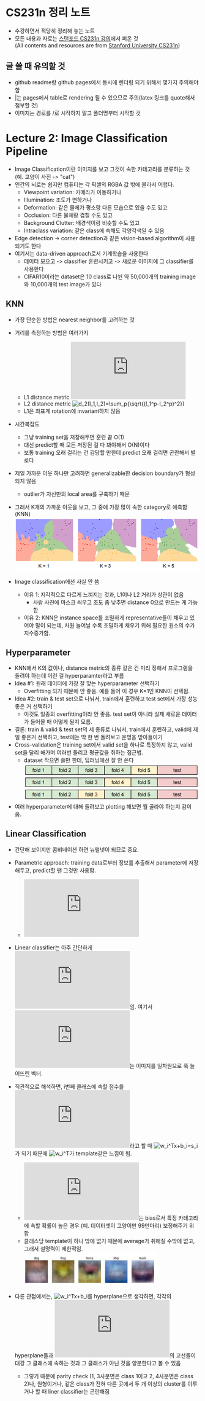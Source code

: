 # CS231n 정리 노트

* 수강하면서 적당히 정리해 놓는 노트
* 모든 내용과 자료는 [스탠포드 CS231n 강의](http://cs231n.stanford.edu/)에서 퍼온 것  
  (All contents and resources are from [Stanford University CS231n](http://cs231n.stanford.edu/))

## 글 쓸 때 유의할 것

* github readme랑 github pages에서 동시에 렌더링 되기 위해서 몇가지 주의해야 함
* \|는 pages에서 table로 rendering 될 수 있으므로 주의(latex 링크를 quote해서 첨부할 것)
* 이미지는 경로를 \/로 시작하지 말고 폴더명부터 시작할 것

# Lecture 2: Image Classification Pipeline

* Image Classification이란 이미지를 보고 그것이 속한 카테고리를 분류하는 것 (예. 고양이 사진 -> "cat")
* 인간의 뇌로는 쉽지만 컴퓨터는 각 픽셀의 RGBA 값 밖에 몰라서 어렵다.
  * Viewpoint variation: 카메라가 이동하거나
  * Illumination: 조도가 변하거나
  * Deformation: 같은 물체가 평소랑 다른 모습으로 있을 수도 있고
  * Occlusion: 다른 물체랑 겹칠 수도 있고
  * Background Clutter: 배경색이랑 비슷할 수도 있고
  * Intraclass variation: 같은 class에 속해도 각양각색일 수 있음
* Edge detection -> corner detection과 같은 vision-based algorithm이 사용되기도 한다
* 여기서는 data-driven approach로서 기계학습을 사용한다
  * 데이터 모으고 -> classifier 훈련시키고 -> 새로운 이미지에 그 classifier를 사용한다
  * CIFAR10이라는 dataset은 10 class로 나뉜 약 50,000개의 training image와 10,000개의 test image가 있다
  
## KNN
* 가장 단순한 방법은 nearest neighbor를 고려하는 것
* 거리를 측정하는 방법은 여러가지
  * L1 distance metric ![](https://latex.codecogs.com/png.latex?d_1%28I_1%2CI_2%29%3D%5Csum_p%7B%7CI_1%5Ep-I_2%5Ep%7C%7D)
  * L2 distance metric ![d_2(I_1,I_2)=\sum_p{\sqrt{(I_1^p-I_2^p)^2}}](https://latex.codecogs.com/png.latex?d_2(I_1,I_2)=\sum_p{\sqrt{(I_1^p-I_2^p)^2}})
  * L1은 좌표계 rotation에 invariant하지 않음
* 시간복잡도
  * 그냥 training set을 저장해두면 훈련 끝 O(1)
  * 대신 predict할 때 모든 저장된 걸 다 봐야해서 O(N)이다
  * 보통 training 오래 걸리는 건 감당할 만한데 predict 오래 걸리면 곤란해서 별로다
* 제일 가까운 이웃 하나만 고려하면 generalizable한 decision boundary가 형성되지 않음
  * outlier가 자신만의 local area를 구축하기 때문
* 그래서 K개의 가까운 이웃을 보고, 그 중에 가장 많이 속한 category로 예측함 (KNN)  
 ![](assets/2_1.PNG)
 
* Image classification에선 사실 안 씀
  * 이유 1: 지각적으로 다르게 느껴지는 것과, L1이나 L2 거리가 상관이 없음
    * 사람 사진에 마스크 씌우고 조도 좀 낮추면 distance 0으로 만드는 게 가능함
  * 이유 2: KNN은 instance space를 조밀하게 representative들이 채우고 있어야 말이 되는데, 차원 늘어날 수록 조밀하게 채우기 위해 필요한 원소의 수가 지수증가함.

## Hyperparameter
* KNN에서 K의 값이나, distance metric의 종류 같은 건 미리 정해서 프로그램을 돌려야 하는데 이런 걸 hyperparamter라고 부름
* Idea #1: 원래 데이터에 가장 잘 맞는 hyperparameter 선택하기
  * Overfitting 되기 때문에 안 좋음. 예를 들어 이 경우 K=1인 KNN이 선택됨.
* Idea #2: train & test set으로 나눠서, train에서 훈련하고 test set에서 가장 성능 좋은 거 선택하기
  * 이것도 일종의 overfitting이라 안 좋음. test set이 아니라 실제 새로운 데이터가 들어올 때 어떻게 될지 모름.
* 결론: train & valid & test set의 세 종류로 나눠서, train에서 훈련하고, valid에 제일 좋은거 선택하고, test에는 딱 한 번 돌려보고 운명을 받아들이기
* Cross-validation은 training set에서 valid set을 하나로 특정하지 않고, valid set을 달리 해가며 여러번 돌리고 평균값을 취하는 접근법.
  * dataset 작으면 쓸만 한데, 딥러닝에선 잘 안 쓴다  
  ![](assets/2_2.PNG)
* 여러 hyperparameter에 대해 돌려보고 plotting 해보면 뭘 골라야 하는지 감이 옴.

## Linear Classification
* 간단해 보이지만 콤비네이션 하면 뉴럴넷이 되므로 중요.
* Parametric approach: training data로부터 정보를 추출해서 parameter에 저장해두고, predict할 땐 그것만 사용함.
  * ![f(x,W)](https://latex.codecogs.com/png.latex?f(x,W))
* Linear classifier는 아주 간단하게 ![f(x,W)=Wx+b](https://latex.codecogs.com/png.latex?f(x,W)=Wx+b)임. 여기서 ![x](https://latex.codecogs.com/png.latex?x)는 이미지를 일차원으로 쭉 늘어뜨린 벡터.
* 직관적으로 해석하면, i번째 클래스에 속할 점수를 ![s_i](https://latex.codecogs.com/png.latex?s_i)라고 할 때 ![w_i^Tx+b_i=s_i](https://latex.codecogs.com/png.latex?w_i^Tx+b_i=s_i)가 되기 때문에 ![w_i^T](https://latex.codecogs.com/png.latex?w_i^T)가 template같은 느낌이 됨.
  * ![b_i](https://latex.codecogs.com/png.latex?b_i)는 bias로서 특정 카테고리에 속할 확률이 높은 경우 (예. 데이터셋이 고양이만 99만마리) 보정해주기 위함
  * 클래스당 template이 하나 밖에 없기 때문에 average가 취해질 수밖에 없고, 그래서 설명력이 제한적임.  
  ![](assets/2_3.PNG)

* 다른 관점에서는, ![w_i^Tx+b_i](https://latex.codecogs.com/png.latex?w_i^Tx+b_i)를 hyperplane으로 생각하면, 각각의 hyperplane들과 ![z=0](https://latex.codecogs.com/png.latex?z=0)의 교선들이 대강 그 클래스에 속하는 것과 그 클래스가 아닌 것을 양분한다고 볼 수 있음
  * 그렇기 때문에 parity check (1, 3사분면은 class 1이고 2, 4사분면은 class 2)나, 원형이거나, 같은 class가 전혀 다른 곳에서 두 개 이상의 cluster를 이루거나 할 때 liner classifier는 곤란해짐
